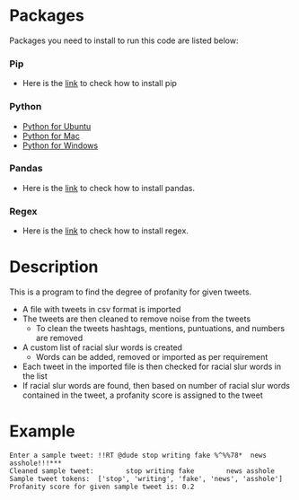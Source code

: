# Packages
Packages you need to install to run this code are listed below: <br />
### Pip <br />
* Here is the [link](https://pip.pypa.io/en/stable/installation/) to check how to install pip
### Python <br />
* [Python for Ubuntu](https://docs.python-guide.org/starting/install3/linux/)
* [Python for Mac](https://www.python.org/downloads/macos/)
* [Python for Windows](https://www.python.org/downloads/) 
### Pandas <br />
* Here is the [link](https://pandas.pydata.org/docs/getting_started/install.html) to check how to install pandas.
### Regex <br />
* Here is the [link](https://learnbyexample.github.io/py_regular_expressions/regex-module.html) to check how to install regex.

# Description
This is a program to find the degree of profanity for given tweets. <br />
* A file with tweets in csv format is imported
* The tweets are then cleaned to remove noise from the tweets 
  * To clean the tweets hashtags, mentions, puntuations, and numbers are removed 
* A custom list of racial slur words is created
  * Words can be added, removed or imported as per requirement
* Each tweet in the imported file is then checked for racial slur words in the list
* If racial slur words are found, then based on number of racial slur words contained in the tweet, a profanity score is assigned to the tweet

# Example
```
Enter a sample tweet: !!RT @dude stop writing fake %^%%78*  news asshole!!!*** 
Cleaned sample tweet:        stop writing fake        news asshole  
Sample tweet tokens:  ['stop', 'writing', 'fake', 'news', 'asshole']
Profanity score for given sample tweet is: 0.2
```



